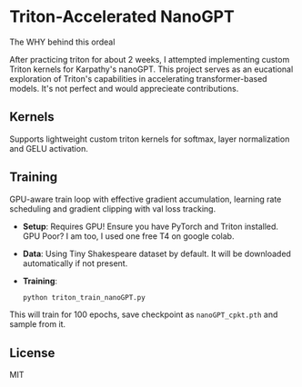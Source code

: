 # Triton-Accelerated NanoGPT

The WHY behind this ordeal

After practicing triton for about 2 weeks, I attempted implementing custom Triton kernels for Karpathy's nanoGPT. This project serves as an eucational exploration of Triton's capabilities in accelerating transformer-based models. It's not perfect and would apprecieate contributions.

## Kernels
Supports lightweight custom triton kernels for softmax, layer normalization and GELU activation.

## Training

GPU-aware train loop with effective gradient accumulation, learning rate scheduling and gradient clipping with val loss tracking.

- **Setup**: Requires GPU! Ensure you have PyTorch and Triton installed. GPU Poor? I am too, I used one free T4 on google colab.

- **Data**: Using Tiny Shakespeare dataset by default. It will be downloaded automatically if not present.

- **Training**: 
   ```python
   python triton_train_nanoGPT.py
   ```
This will train for 100 epochs, save checkpoint as `nanoGPT_cpkt.pth` and sample from it.
## License

MIT
